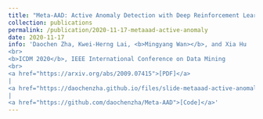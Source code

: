 ```yaml
---
title: "Meta-AAD: Active Anomaly Detection with Deep Reinforcement Learning"
collection: publications
permalink: /publication/2020-11-17-metaaad-active-anomaly
date: 2020-11-17
info: 'Daochen Zha, Kwei-Herng Lai, <b>Mingyang Wan></b>, and Xia Hu
<br>
<b>ICDM 2020</b>, IEEE International Conference on Data Mining
<br>
<a href="https://arxiv.org/abs/2009.07415">[PDF]</a>
|
<a href="https://daochenzha.github.io/files/slide-metaaad-active-anomaly.pdf">[Slide]</a>
|
<a href="https://github.com/daochenzha/Meta-AAD">[Code]</a>'
---
```

